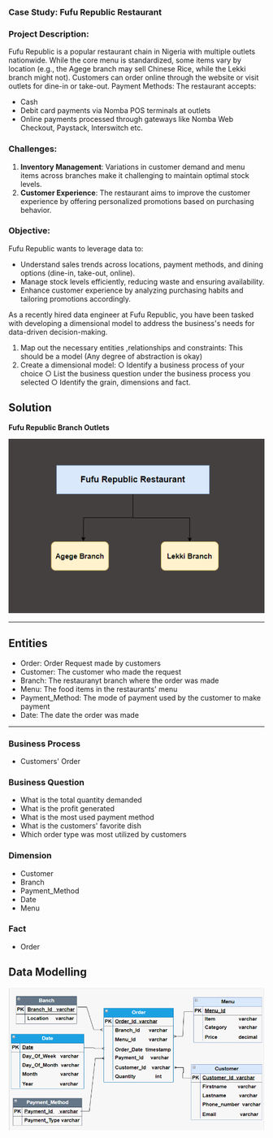 ### Case Study: Fufu Republic Restaurant

### Project Description:
Fufu Republic is a popular restaurant chain in Nigeria with multiple outlets nationwide. While the
core menu is standardized, some items vary by location (e.g., the Agege branch may sell
Chinese Rice, while the Lekki branch might not). Customers can order online through the
website or visit outlets for dine-in or take-out.
Payment Methods:
The restaurant accepts:
- Cash
- Debit card payments via Nomba POS terminals at outlets
- Online payments processed through gateways like Nomba Web Checkout, Paystack,
Interswitch etc.

### Challenges:
1. **Inventory Management**:
Variations in customer demand and menu items across branches make it challenging to
maintain optimal stock levels.
2. **Customer Experience**:
The restaurant aims to improve the customer experience by offering personalized
promotions based on purchasing behavior.

### Objective:
Fufu Republic wants to leverage data to:
- Understand sales trends across locations, payment methods, and dining options
(dine-in, take-out, online).
- Manage stock levels efficiently, reducing waste and ensuring availability.
- Enhance customer experience by analyzing purchasing habits and tailoring promotions
accordingly.

As a recently hired data engineer at Fufu Republic, you have been tasked with developing a dimensional model to address the business's needs for data-driven decision-making.
1. Map out the necessary entities ,relationships and constraints: This should be a
model (Any degree of abstraction is okay)
2. Create a dimensional model:
○ Identify a business process of your choice
○ List the business question under the business process you selected
○ Identify the grain, dimensions and fact.


## Solution

**Fufu Republic Branch Outlets**

![restaurant Branches](./Fufu_Republic_Restaurant.png)


-----------------------

## Entities
- Order: Order Request made by customers 
- Customer: The customer who made the request
- Branch: The restauranyt branch where the order was made
- Menu: The food items in the restaurants' menu
- Payment_Method: The mode of payment used by the customer to make payment
- Date: The date the order was made

------------------------------------

### Business Process
- Customers' Order

### Business Question
- What is the total quantity demanded
- What is the profit generated
- What is the most used payment method
- What is the customers' favorite dish
- Which order type was most utilized by customers

### Dimension
- Customer
- Branch
- Payment_Method
- Date
- Menu

### Fact
- Order

## Data Modelling
![restaurant data modelling](./fufu_data_modelling.png)

